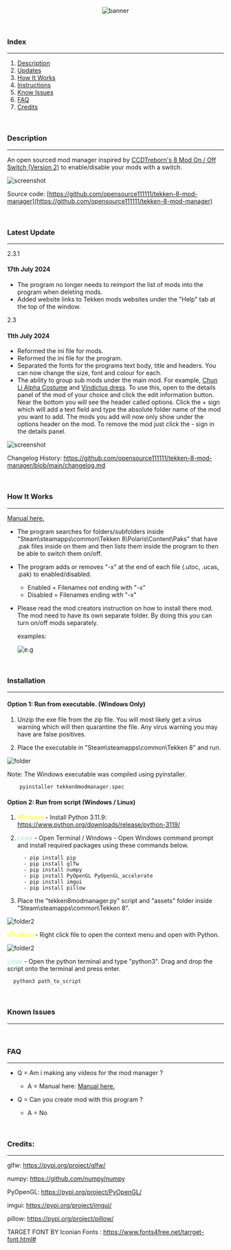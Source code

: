 
<div style="text-align: center;">

![banner](assets/branding/banner_bbg.png) 

</div>




<p>&nbsp;</p>



### Index

----
1. [Description](#Description)
2. [Updates](#Latest-Update)
3. [How It Works](#How-It-Works)
4. [Instructions](#Installation)
5. [Know Issues](#Know-Issues)
6. [FAQ](#FAQ)
7. [Credits](#Credits)


<p>&nbsp;</p>


### Description
----
An open sourced mod manager inspired by [CCDTreborn's 8 Mod On / Off Switch (Version 2)](https://tekkenmods.com/mod/3312/tekken-8-mod-on-off-switch-version-2) to enable/disable your mods with a switch.

![screenshot](docs/assets/screenshot.png) 

Source code: [https://github.com/opensource111111/tekken-8-mod-manager](https://github.com/opensource111111/tekken-8-mod-manager)





<p>&nbsp;</p>



### Latest Update

----

2.3.1
#### 17th July 2024
- The program no longer needs to reimport the list of mods into the program when deleting mods.
- Added website links to Tekken mods websites under the "Help" tab at the top of the window. 



2.3
#### 11th July 2024
- Reformed the ini file for mods.
- Reformed the ini file for the program.
- Separated the fonts for the programs text body, title and headers. You can now change the size, font and colour for each.
- The ability to group sub mods under the main mod. For example, [Chun Li Alpha Costume](https://tekkenmods.com/mod/4352/chun-li-s-alpha-costume) and [Vindictus dress](https://tekkenmods.com/mod/4218/vindictus-dress). To use this, open to the details panel of the mod of your choice and click the edit information button. Near the bottom you will see the header called options. Click the + sign which will add a text field and type the absolute folder name of the mod you want to add. The mods you add will now only show under the options header on the mod. To remove the mod just click the - sign in the details panel.

![screenshot](docs\assets\manual\ui\options.png) 


Changelog History: https://github.com/opensource111111/tekken-8-mod-manager/blob/main/changelog.md


<p>&nbsp;</p>


### How It Works

----
[Manual here.](doc/manual.md)

- The program searches for folders/subfolders inside "Steam\steamapps\common\Tekken 8\Polaris\Content\Paks" that have .pak files inside on them and then lists them inside the program to then be able to switch them on/off. 


- The program adds or removes "-x" at the end of each file (.utoc, .ucas, .pak) to enabled/disabled.
	
   - Enabled = Filenames not ending with "-x"
   - Disabled = Filenames ending with "-x"


- Please read the mod creators instruction on how to install there mod. The mod need to have its own separate folder. By doing this you can turn on/off mods separately.

   examples: 

   ![e.g](docs/assets/instructions/recommended.png)



<p>&nbsp;</p>


### Installation

----
   
   #### Option 1: Run from executable. (Windows Only)

   1. Unzip the exe file from the zip file. You will most likely get a virus warning which will then quarantine the file. Any virus warning you may have are false positives. 


   2. Place the executable in "Steam\steamapps\common\Tekken 8" and run.
   
   
   ![folder](docs/assets/instructions/place_inside_tekken8_folder.png)



   Note: The Windows executable was compiled using pyinstaller.
      
        pyinstaller tekken8modmanager.spec



   #### Option 2: Run from script (Windows / Linux)

      
   1. <span style="color:Yellow;"> Windows </span> -  Install Python 3.11.9: https://www.python.org/downloads/release/python-3119/
   2. <span style="color:LightBlue;"> Linux </span> - Open Terminal / Windows - Open Windows command prompt and install required packages using these commands below.

            - pip install pip
            - pip install glfw
            - pip install numpy
            - pip install PyOpenGL PyOpenGL_accelerate
            - pip install imgui
            - pip install pillow

         
   3. Place the "tekken8modmanager.py" script and "assets" folder inside "Steam\steamapps\common\Tekken 8".
     

   ![folder2](docs/assets/instructions/place_script_inside_folder.png)


   
   <span style="color:Yellow;"> Windows </span> - Right click file to open the context menu and open with 
   Python.

   ![folder2](docs/assets/instructions/open_with_python.png)



   <span style="color:LightBlue;"> Linux </span> - Open the python terminal and type "python3". Drag and drop 
   the script onto the terminal and press enter.

      python3 path_to_script



<p>&nbsp;</p>



 ### Known Issues

----

 



<p>&nbsp;</p>



### FAQ

----

- Q = Am i making any videos for the mod manager ?
   - A = Manual here: [Manual here.](docs/manual.md)

- Q = Can you create mod with this program ?
   - A = No



<p>&nbsp;</p>


### Credits:

----

glfw:  https://pypi.org/project/glfw/

numpy: https://github.com/numpy/numpy

PyOpenGL: https://pypi.org/project/PyOpenGL/

imgui: https://pypi.org/project/imgui/

pillow: https://pypi.org/project/pillow/

TARGET FONT BY Iconian Fonts : https://www.fonts4free.net/tarrget-font.html#


